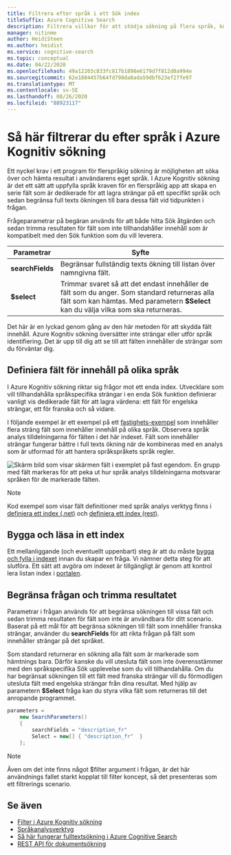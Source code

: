 ```yaml
---
title: Filtrera efter språk i ett Sök index
titleSuffix: Azure Cognitive Search
description: Filtrera villkor för att stödja sökning på flera språk, köra frågor mot språkspecifika fält.
manager: nitinme
author: HeidiSteen
ms.author: heidist
ms.service: cognitive-search
ms.topic: conceptual
ms.date: 04/22/2020
ms.openlocfilehash: 49a12203c833fc817b1898e6179d7f812d0a994e
ms.sourcegitcommit: 62e1884457b64fd798da8ada59dbf623ef27fe97
ms.translationtype: MT
ms.contentlocale: sv-SE
ms.lasthandoff: 08/26/2020
ms.locfileid: "88923117"
---
```

# <a name="how-to-filter-by-language-in-azure-cognitive-search"></a>Så här filtrerar du efter språk i Azure Kognitiv sökning 

Ett nyckel krav i ett program för flerspråkig sökning är möjligheten att söka över och hämta resultat i användarens eget språk. I Azure Kognitiv sökning är det ett sätt att uppfylla språk kraven för en flerspråkig app att skapa en serie fält som är dedikerade för att lagra strängar på ett specifikt språk och sedan begränsa full texts ökningen till bara dessa fält vid tidpunkten i frågan.

Frågeparametrar på begäran används för att både hitta Sök åtgärden och sedan trimma resultaten för fält som inte tillhandahåller innehåll som är kompatibelt med den Sök funktion som du vill leverera.

| Parametrar | Syfte |
|-----------|--------------|
| **searchFields** | Begränsar fullständig texts ökning till listan över namngivna fält. |
| **$select** | Trimmar svaret så att det endast innehåller de fält som du anger. Som standard returneras alla fält som kan hämtas. Med parametern **$Select** kan du välja vilka som ska returneras. |

Det här är en lyckad genom gång av den här metoden för att skydda fält innehåll. Azure Kognitiv sökning översätter inte strängar eller utför språk identifiering. Det är upp till dig att se till att fälten innehåller de strängar som du förväntar dig.

## <a name="define-fields-for-content-in-different-languages"></a>Definiera fält för innehåll på olika språk

I Azure Kognitiv sökning riktar sig frågor mot ett enda index. Utvecklare som vill tillhandahålla språkspecifika strängar i en enda Sök funktion definierar vanligt vis dedikerade fält för att lagra värdena: ett fält för engelska strängar, ett för franska och så vidare. 

I följande exempel är ett exempel på ett [fastighets-exempel](search-get-started-portal.md) som innehåller flera sträng fält som innehåller innehåll på olika språk. Observera språk analys tilldelningarna för fälten i det här indexet. Fält som innehåller strängar fungerar bättre i full texts ökning när de kombineras med en analys som är utformad för att hantera språkspråkets språk regler.

  ![Skärm bild som visar skärmen fält i exemplet på fast egendom. En grupp med fält markeras för att peka ut hur språk analys tilldelningarna motsvarar språken för de markerade fälten.](./media/search-filters-language/lang-fields.png)

> [!Note]
> Kod exempel som visar fält definitioner med språk analys verktyg finns i [definiera ett index (.net)](./search-get-started-dotnet.md) och [definiera ett index (rest)](./search-get-started-powershell.md).

## <a name="build-and-load-an-index"></a>Bygga och läsa in ett index

Ett mellanliggande (och eventuellt uppenbart) steg är att du måste [bygga och fylla i indexet](./search-get-started-dotnet.md) innan du skapar en fråga. Vi nämner detta steg för att slutföra. Ett sätt att avgöra om indexet är tillgängligt är genom att kontrol lera listan index i [portalen](https://portal.azure.com).

## <a name="constrain-the-query-and-trim-results"></a>Begränsa frågan och trimma resultatet

Parametrar i frågan används för att begränsa sökningen till vissa fält och sedan trimma resultaten för fält som inte är användbara för ditt scenario. Baserat på ett mål för att begränsa sökningen till fält som innehåller franska strängar, använder du **searchFields** för att rikta frågan på fält som innehåller strängar på det språket. 

Som standard returnerar en sökning alla fält som är markerade som hämtnings bara. Därför kanske du vill utesluta fält som inte överensstämmer med den språkspecifika Sök upplevelse som du vill tillhandahålla. Om du har begränsat sökningen till ett fält med franska strängar vill du förmodligen utesluta fält med engelska strängar från dina resultat. Med hjälp av parametern **$Select** fråga kan du styra vilka fält som returneras till det anropande programmet.

```csharp
parameters =
    new SearchParameters()
    {
        searchFields = "description_fr" 
        Select = new[] { "description_fr"  }
    };
```
> [!Note]
> Även om det inte finns något $filter argument i frågan, är det här användnings fallet starkt kopplat till filter koncept, så det presenteras som ett filtrerings scenario.

## <a name="see-also"></a>Se även

+ [Filter i Azure Kognitiv sökning](search-filters.md)
+ [Språkanalysverktyg](/rest/api/searchservice/language-support)
+ [Så här fungerar fulltextsökning i Azure Cognitive Search](search-lucene-query-architecture.md)
+ [REST API för dokumentsökning](/rest/api/searchservice/search-documents)